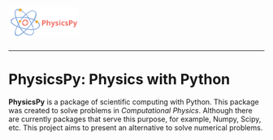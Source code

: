 # <a href="#"><img alt="PhysicsPy" src="img/PhysicsPyIm1.png" height="60"></a>

___________________________________________

# PhysicsPy: Physics with Python

**PhysicsPy** is a package of scientific computing with Python. This package was created to solve problems in *Computational Physics*. Although there are currently packages that serve this purpose, for example, Numpy, Scipy, etc. 
This project aims to present an alternative to solve numerical problems. 



